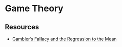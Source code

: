 # Game Theory

## Resources

- [Gambler’s Fallacy and the Regression to the Mean](https://theness.com/neurologicablog/index.php/gamblers-fallacy-and-the-regression-to-the-mean/)

